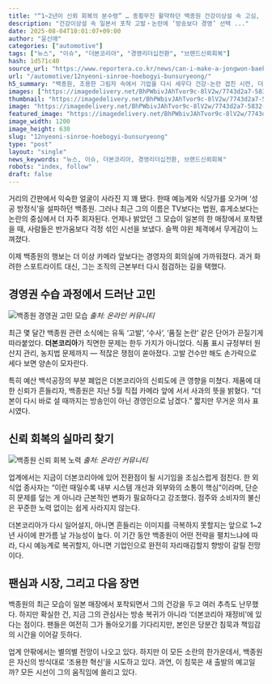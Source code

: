 ```yaml
---
title: "“1~2년이 신뢰 회복의 분수령” … 종횡무진 활약하던 백종원 건강이상설 속 고심, 향후 방향 가늠할 결정적 시점"
description: "건강이상설 속 일본서 포착 고발‧논란에 ‘방송보다 경영’ 선택 ..."
date: 2025-08-04T10:01:07+09:00
author: "윤신애"
categories: ["automotive"]
tags: ["뉴스", "이슈", "더본코리아", "경영리더십전환", "브랜드신뢰회복"]
hash: 1d571c40
source_url: "https://www.reportera.co.kr/news/can-i-make-a-jongwon-baek-comeback/"
url: "/automotive/12nyeoni-sinroe-hoebogyi-bunsuryeong/"
h5_summary: "백종원, 조용한 그림자 속에서 기업을 다시 세우다 건강·논란 겹친 시련, 더본코리아 방향성 주목"
images: ["https://imagedelivery.net/BhPWbivJAhTvor9c-8lV2w/7743d2a7-5832-4f29-06dd-f1fe7c52d400/public", "https://imagedelivery.net/BhPWbivJAhTvor9c-8lV2w/edb60dd0-6b06-4b34-bc20-257296fcfe00/public", "https://imagedelivery.net/BhPWbivJAhTvor9c-8lV2w/5e098390-8c81-4b1f-287f-bdf3868b3300/public"]
thumbnail: "https://imagedelivery.net/BhPWbivJAhTvor9c-8lV2w/7743d2a7-5832-4f29-06dd-f1fe7c52d400/public"
image: "https://imagedelivery.net/BhPWbivJAhTvor9c-8lV2w/7743d2a7-5832-4f29-06dd-f1fe7c52d400/public"
featured_image: "https://imagedelivery.net/BhPWbivJAhTvor9c-8lV2w/7743d2a7-5832-4f29-06dd-f1fe7c52d400/public"
image_width: 1200
image_height: 630
slug: "12nyeoni-sinroe-hoebogyi-bunsuryeong"
type: "post"
layout: "single"
news_keywords: "뉴스, 이슈, 더본코리아, 경영리더십전환, 브랜드신뢰회복"
robots: "index, follow"
draft: false
---
```


거리의 간판에서 익숙한 얼굴이 사라진 지 꽤 됐다. 한때 예능계와 식당가를 오가며 ‘성공 방정식’을 설파하던 백종원. 그러나 최근 그의 이름은 TV보다는 법원, 휴게소보다는 논란의 중심에서 더 자주 회자된다. 언제나 밝았던 그 모습이 일본의 한 매장에서 포착됐을 때, 사람들은 반가움보다 걱정 섞인 시선을 보냈다. 슬쩍 야윈 체격에서 무게감이 느껴졌다.

이제 백종원의 행보는 더 이상 카메라 앞보다는 경영자의 회의실에 가까워졌다. 과거 화려한 스포트라이트 대신, 그는 조직의 근본부터 다시 점검하는 길을 택했다.

## 경영권 수습 과정에서 드러난 고민

![백종원 경영권 고민 모습](https://imagedelivery.net/BhPWbivJAhTvor9c-8lV2w/5e098390-8c81-4b1f-287f-bdf3868b3300/public)
*출처: 온라인 커뮤니티*


최근 몇 달간 백종원 관련 소식에는 유독 ‘고발’, ‘수사’, ‘품질 논란’ 같은 단어가 끈질기게 따라붙었다. **더본코리아**가 직면한 문제는 한두 가지가 아니었다. 식품 표시 규정부터 원산지 관리, 농지법 문제까지 — 적잖은 쟁점이 쏟아졌다. 고발 건수만 해도 손가락으로 세다 보면 양손이 모자란다.

특히 예산 백석공장의 부분 폐업은 더본코리아의 신뢰도에 큰 영향을 미쳤다. 제품에 대한 신뢰가 흔들리자, 백종원은 지난 5월 직접 카메라 앞에 서서 사과의 뜻을 밝혔다. “더본이 다시 바로 설 때까지는 방송인이 아닌 경영인으로 남겠다.” 짧지만 무거운 의사 표시였다.

## 신뢰 회복의 실마리 찾기

![백종원 신뢰 회복 노력](https://imagedelivery.net/BhPWbivJAhTvor9c-8lV2w/edb60dd0-6b06-4b34-bc20-257296fcfe00/public)
*출처: 온라인 커뮤니티*


업계에서는 지금이 더본코리아에 있어 전환점이 될 시기임을 조심스럽게 점친다. 한 외식업 종사자는 “이런 때일수록 내부 시스템 개선과 외부와의 소통이 핵심”이라며, 단순히 문제를 덮는 게 아니라 근본적인 변화가 필요하다고 강조했다. 점주와 소비자의 불신은 꾸준한 노력 없이는 쉽게 사라지지 않는다.

더본코리아가 다시 일어설지, 아니면 흔들리는 이미지를 극복하지 못할지는 앞으로 1~2년 사이에 판가름 날 가능성이 높다. 이 기간 동안 백종원이 어떤 전략을 펼치느냐에 따라, 다시 예능계로 복귀할지, 아니면 기업인으로 완전히 자리매김할지 향방이 갈릴 전망이다.

## 팬심과 시장, 그리고 다음 장면

백종원의 최근 모습이 일본 매장에서 포착되면서 그의 건강을 두고 여러 추측도 난무했다. 하지만 확실한 건, 지금 그의 관심사는 방송 복귀가 아니라 ‘더본코리아 재정비’에 있다는 점이다. 팬들은 여전히 그가 돌아오기를 기다리지만, 본인은 당분간 침묵과 책임감의 시간을 이어갈 듯하다.

업계 안팎에서는 별의별 전망이 나오고 있다. 하지만 이 모든 소란의 한가운데서, 백종원은 자신의 방식대로 ‘조용한 혁신’을 시도하고 있다. 과연, 이 침묵은 새 출발의 예고일까? 모든 시선이 그의 움직임에 쏠리고 있다.

